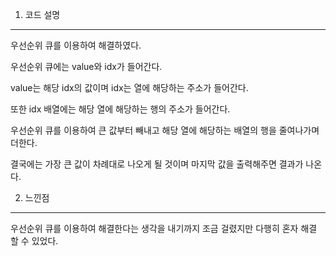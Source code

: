 1. 코드 설명
<hr>

우선순위 큐를 이용하여 해결하였다.

우선순위 큐에는 value와 idx가 들어간다.

value는 해당 idx의 값이며 idx는 열에 해당하는 주소가 들어간다.

또한 idx 배열에는 해당 열에 해당하는 행의 주소가 들어간다.

우선순위 큐를 이용하여 큰 값부터 빼내고 해당 열에 해당하는 배열의 행을 줄여나가며 더한다.

결국에는 가장 큰 값이 차례대로 나오게 될 것이며 마지막 값을 출력해주면 결과가 나온다.

2. 느낀점
<hr>

우선순위 큐를 이용하여 해결한다는 생각을 내기까지 조금 걸렸지만 다행히 혼자 해결 할 수 있었다.